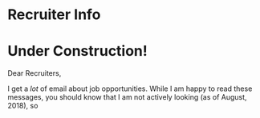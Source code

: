 # Recruiter Info

# Under Construction!


Dear Recruiters,

I get a *lot* of email about job opportunities. While I am happy to read these messages, you should know that I am not actively looking (as of August, 2018), so 
